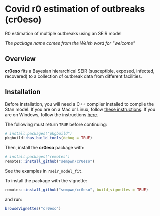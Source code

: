 # Covid r0 estimation of outbreaks (cr0eso)

R0 estimation of multiple outbreaks using an SEIR model

*The package name comes from the Welsh word for "welcome"*

## Overview

**cr0eso** fits a Bayesian hierarchical SEIR (susceptible, exposed, infected, recovered) to a collection of outbreak data from different facilities.

## Installation

Before installation, you will need a C++ compiler installed to compile the Stan model. If you are on a Mac or Linux, follow [these instructions](https://github.com/stan-dev/rstan/wiki/RStan-Getting-Started). If you are on Windows, follow the instructions [here](https://github.com/stan-dev/rstan/wiki/Configuring-C---Toolchain-for-Windows).

The following must return `TRUE` before continuing:

```r
# install.packages("pkgbuild")
pkgbuild::has_build_tools(debug = TRUE)
```

Then, install the **cr0eso** package with:

```r
# install.packages("remotes")
remotes::install_github("sempwn/cr0eso")
```

See the examples in `?seir_model_fit`.

To install the package with the vignette:

```r
remotes::install_github("sempwn/cr0eso", build_vignettes = TRUE)
```

and run:

```r
browseVignettes("cr0eso")
```
